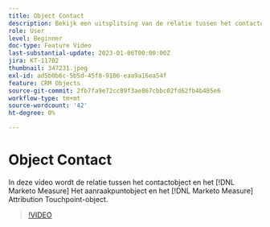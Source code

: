 ```yaml
---
title: Object Contact
description: Bekijk een uitsplitsing van de relatie tussen het contactobject en het [!DNL Marketo Measure] Het aanraakpuntobject en het [!DNL Marketo Measure] Attribution Touchpoint-object.
role: User
level: Beginner
doc-type: Feature Video
last-substantial-update: 2023-01-06T00:00:00Z
jira: KT-11702
thumbnail: 347231.jpeg
exl-id: ad5b0b6c-5b5d-45f8-9106-eaa9a16ea54f
feature: CRM Objects
source-git-commit: 2fb7fa9e72cc89f3ae867cbbc02fd62fb4b485e6
workflow-type: tm+mt
source-wordcount: '42'
ht-degree: 0%

---
```


# Object Contact

In deze video wordt de relatie tussen het contactobject en het [!DNL Marketo Measure] Het aanraakpuntobject en het [!DNL Marketo Measure] Attribution Touchpoint-object.

>[!VIDEO](https://video.tv.adobe.com/v/347231/?quality=12&learn=on)
